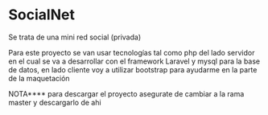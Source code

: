 # SocialNet
Se trata de una mini red social (privada) 

Para este proyecto se van usar tecnologías tal como php del lado servidor 
en el cual se va a desarrollar con el framework Laravel y mysql para la base de datos,
en lado cliente voy a utilizar bootstrap para ayudarme en la parte de la maquetación

NOTA**** para descargar el proyecto asegurate de cambiar a la rama master y descargarlo de ahi

